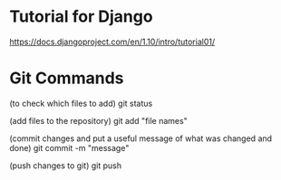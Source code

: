 # Tutorial for Django
https://docs.djangoproject.com/en/1.10/intro/tutorial01/

# Git Commands
(to check which files to add)
git status

(add files to the repository)
git add "file names"

(commit changes and put a useful message of what was changed and done)
git commit -m "message"

(push changes to git)
git push


